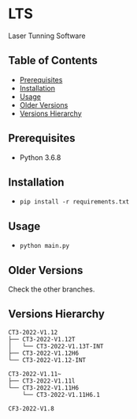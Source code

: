 # LTS

Laser Tunning Software

## Table of Contents

- [Prerequisites](#prerequisites)
- [Installation](#installation)
- [Usage](#usage)
- [Older Versions](#older-versions)
- [Versions Hierarchy](#versions-hierarchy)

## Prerequisites

* Python 3.6.8

## Installation

* `pip install -r requirements.txt`

## Usage

* `python main.py`

## Older Versions

Check the other branches.

## Versions Hierarchy
```
CT3-2022-V1.12
├── CT3-2022-V1.12T
│   └── CT3-2022-V1.13T-INT
├── CT3-2022-V1.12H6
└── CT3-2022-V1.12-INT
```
```
CT3-2022-V1.11~
├── CT3-2022-V1.11l
└── CT3-2022-V1.11H6
    └── CT3-2022-V1.11H6.1
```
```
CF3-2022-V1.8
```
